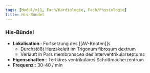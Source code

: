 ```yaml
---
tags: [Modul/m11, Fach/Kardiologie, Fach/Physiologie]
title: His-Bündel
---
```

### His-Bündel
- **Lokalisation**:: Fortsetzung des [[AV-Knoten]]s
	- Durchstößt Herzskelett im Trigonum fibrosum dextrum
	- Verläuft in Pars membranacea des Interventrikularseptums
- **Eigenschaften**:: Tertiäres ventrikuläres Schrittmacherzentrum
- **Frequenz**:: 30-40 / min